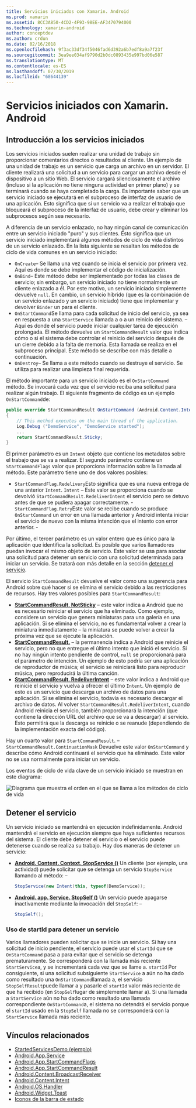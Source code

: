 ```yaml
---
title: Servicios iniciados con Xamarin. Android
ms.prod: xamarin
ms.assetid: 8CC3A850-4CD2-4F93-98EE-AF3470794000
ms.technology: xamarin-android
author: conceptdev
ms.author: crdun
ms.date: 02/16/2018
ms.openlocfilehash: 9f3ac33df34f5046fad6d392a6b7edf8a9a7f23f
ms.sourcegitcommit: 3ea9ee034af9790d2b0dc0893435e997bd06e587
ms.translationtype: MT
ms.contentlocale: es-ES
ms.lasthandoff: 07/30/2019
ms.locfileid: "68644139"
---
```

# <a name="started-services-with-xamarinandroid"></a>Servicios iniciados con Xamarin. Android

## <a name="started-services-overview"></a>Introducción a los servicios iniciados

Los servicios iniciados suelen realizar una unidad de trabajo sin proporcionar comentarios directos o resultados al cliente. Un ejemplo de una unidad de trabajo es un servicio que carga un archivo en un servidor. El cliente realizará una solicitud a un servicio para cargar un archivo desde el dispositivo a un sitio Web. El servicio cargará silenciosamente el archivo (incluso si la aplicación no tiene ninguna actividad en primer plano) y se terminará cuando se haya completado la carga. Es importante saber que un servicio iniciado se ejecutará en el subproceso de interfaz de usuario de una aplicación. Esto significa que si un servicio va a realizar el trabajo que bloqueará el subproceso de la interfaz de usuario, debe crear y eliminar los subprocesos según sea necesario.

A diferencia de un servicio enlazado, no hay ningún canal de comunicación entre un servicio iniciado "puro" y sus clientes. Esto significa que un servicio iniciado implementará algunos métodos de ciclo de vida distintos de un servicio enlazado. En la lista siguiente se resaltan los métodos de ciclo de vida comunes en un servicio iniciado:

- `OnCreate`&ndash; Se llama una vez cuando se inicia el servicio por primera vez. Aquí es donde se debe implementar el código de inicialización.
- `OnBind`&ndash; Este método debe ser implementado por todas las clases de servicio; sin embargo, un servicio iniciado no tiene normalmente un cliente enlazado a él. Por este motivo, un servicio iniciado simplemente devuelve `null`. En cambio, un servicio híbrido (que es la combinación de un servicio enlazado y un servicio iniciado) tiene que implementar y devolver `Binder` un para el cliente.
- `OnStartCommand`Se llama para cada solicitud de inicio del servicio, ya sea en respuesta a una `StartService` llamada a o a un reinicio del sistema. &ndash; Aquí es donde el servicio puede iniciar cualquier tarea de ejecución prolongada. El método devuelve un `StartCommandResult` valor que indica cómo o si el sistema debe controlar el reinicio del servicio después de un cierre debido a la falta de memoria. Esta llamada se realiza en el subproceso principal. Este método se describe con más detalle a continuación.
- `OnDestroy`&ndash; Se llama a este método cuando se destruye el servicio. Se utiliza para realizar una limpieza final requerida.

El método importante para un servicio iniciado es el `OnStartCommand` método. Se invocará cada vez que el servicio reciba una solicitud para realizar algún trabajo. El siguiente fragmento de código es un ejemplo `OnStartCommand`de: 

```csharp
public override StartCommandResult OnStartCommand (Android.Content.Intent intent, StartCommandFlags flags, int startId)
{
    // This method executes on the main thread of the application.
    Log.Debug ("DemoService", "DemoService started");
    ...
    return StartCommandResult.Sticky;
}
```

El primer parámetro es un `Intent` objeto que contiene los metadatos sobre el trabajo que se va a realizar. El segundo parámetro contiene un `StartCommandFlags` valor que proporciona información sobre la llamada al método. Este parámetro tiene uno de dos valores posibles:

- `StartCommandFlag.Redelivery`Esto significa que es una nueva entrega de una anterior `Intent`. `Intent` &ndash; Este valor se proporciona cuando se devolvió `StartCommandResult.RedeliverIntent` el servicio pero se detuvo antes de que se pudiera apagar correctamente.
-`StartCommandFlag.Retry`Este valor se recibe cuando se produce `OnStartCommand` un error en una llamada anterior y Android intenta iniciar el servicio de nuevo con la misma intención que el intento con error anterior. &dash;
 
Por último, el tercer parámetro es un valor entero que es único para la aplicación que identifica la solicitud. Es posible que varios llamadores puedan invocar el mismo objeto de servicio. Este valor se usa para asociar una solicitud para detener un servicio con una solicitud determinada para iniciar un servicio. Se tratará con más detalle en la sección [detener el servicio](#Stopping_the_Service). 

El servicio `StartCommandResult` devuelve el valor como una sugerencia para Android sobre qué hacer si se elimina el servicio debido a las restricciones de recursos. Hay tres valores posibles para `StartCommandResult`:

- **[StartCommandResult. NotSticky](xref:Android.App.StartCommandResult.NotSticky)** &ndash; este valor indica a Android que no es necesario reiniciar el servicio que ha eliminado. Como ejemplo, considere un servicio que genera miniaturas para una galería en una aplicación. Si se elimina el servicio, no es fundamental volver a crear la miniatura inmediatamente &ndash; la miniatura se puede volver a crear la próxima vez que se ejecute la aplicación.
- **[StartCommandResult.](xref:Android.App.StartCommandResult.Sticky)** &ndash; la permanencia indica a Android que reinicie el servicio, pero no que entregue el último intento que inició el servicio. Si no hay ningún intento pendiente de control, `null` se proporcionará para el parámetro de intención. Un ejemplo de esto podría ser una aplicación de reproductor de música; el servicio se reiniciará listo para reproducir música, pero reproducirá la última canción.
- **[StartCommandResult. RedeliverIntent](xref:Android.App.StartCommandResult.RedeliverIntent)** &ndash; este valor indica a Android que reinicie el servicio y vuelva a ofrecer el último `Intent`. Un ejemplo de esto es un servicio que descarga un archivo de datos para una aplicación. Si se elimina el servicio, todavía es necesario descargar el archivo de datos. Al volver `StartCommandResult.RedeliverIntent`, cuando Android reinicia el servicio, también proporcionará la intención (que contiene la dirección URL del archivo que se va a descargar) al servicio. Esto permitirá que la descarga se reinicie o se reanude (dependiendo de la implementación exacta del código).

Hay un cuarto valor para `StartCommandResult`. &ndash; `StartCommandResult.ContinuationMask` Devuelve este valor `OnStartCommand` y describe cómo Android continuará el servicio que ha eliminado. Este valor no se usa normalmente para iniciar un servicio.

Los eventos de ciclo de vida clave de un servicio iniciado se muestran en este diagrama: 

![Diagrama que muestra el orden en el que se llama a los métodos de ciclo de vida](started-services-images/started-service-01.png "Diagrama que muestra el orden en el que se llama a los métodos de ciclo de vida.")

<a name="Stopping_the_Service" />

## <a name="stopping-the-service"></a>Detener el servicio

Un servicio iniciado se mantendrá en ejecución indefinidamente. Android mantendrá el servicio en ejecución siempre que haya suficientes recursos del sistema. El cliente debe detener el servicio o el servicio puede detenerse cuando se realiza su trabajo. Hay dos maneras de detener un servicio: 

- **[Android. Content. Context. StopService ()](xref:Android.Content.Context.StopService*)** Un cliente (por ejemplo, una actividad) puede solicitar que se detenga un servicio `StopService` llamando al método: &ndash;

    ```csharp
    StopService(new Intent(this, typeof(DemoService));
    ```

- **[Android. app. Service. StopSelf ()](xref:Android.App.Service.StopSelf*)** Un servicio puede apagarse inactivamente mediante la invocación del `StopSelf`: &ndash;

    ```csharp
    StopSelf();
    ```

### <a name="using-startid-to-stop-a-service"></a>Uso de startId para detener un servicio

Varios llamadores pueden solicitar que se inicie un servicio. Si hay una solicitud de inicio pendiente, el servicio puede usar el `startId` que se `OnStartCommand` pasa a para evitar que el servicio se detenga prematuramente. Se corresponderá con la llamada más reciente `StartService`a, y se incrementará cada vez que se llame a. `startId` Por consiguiente, si una solicitud subsiguiente `StartService` a aún no ha dado como resultado una `OnStartCommand`llamada a, el servicio `StopSelfResult`puede llamar a y pasarle el `startId` valor más reciente de que ha recibido (en `StopSelf`lugar de simplemente llamar a). Si una llamada a `StartService` aún no ha dado como resultado una llamada correspondiente `OnStartCommand`a, el sistema no detendrá el servicio porque el `startId` usado en la `StopSelf` llamada no se corresponderá con la `StartService` llamada más reciente.

## <a name="related-links"></a>Vínculos relacionados

- [StartedServicesDemo (ejemplo)](https://docs.microsoft.com/samples/xamarin/monodroid-samples/applicationfundamentals-servicesamples-startedservicesdemo)
- [Android.App.Service](xref:Android.App.Service)
- [Android.App.StartCommandFlags](xref:Android.App.StartCommandFlags)
- [Android.App.StartCommandResult](xref:Android.App.StartCommandResult)
- [Android.Content.BroadcastReceiver](xref:Android.Content.BroadcastReceiver)
- [Android.Content.Intent](xref:Android.Content.Intent)
- [Android.OS.Handler](xref:Android.OS.Handler)
- [Android.Widget.Toast](xref:Android.Widget.Toast)
- [Iconos de la barra de estado](https://developer.android.com/guide/practices/ui_guidelines/icon_design_status_bar.html)
